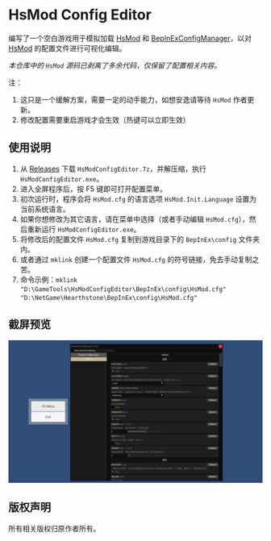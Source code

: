 # HsMod Config Editor

编写了一个空白游戏用于模拟加载 [HsMod] 和 [BepInExConfigManager]，以对 [HsMod] 的配置文件进行可视化编辑。

*本仓库中的 `HsMod` 源码已剥离了多余代码，仅保留了配置相关内容。*

注：

1. 这只是一个缓解方案，需要一定的动手能力，如想安逸请等待 `HsMod` 作者更新。
2. 修改配置需要重启游戏才会生效（热键可以立即生效）

## 使用说明

1. 从 [Releases] 下载 `HsModConfigEditor.7z`，并解压缩，执行 `HsModConfigEditor.exe`。
2. 进入全屏程序后，按 F5 键即可打开配置菜单。
3. 初次运行时，程序会将 `HsMod.cfg` 的语言选项 `HsMod.Init.Language` 设置为当前系统语言。
4. 如果你想修改为其它语言，请在菜单中选择（或者手动编辑 `HsMod.cfg`），然后重新运行 `HsModConfigEditor.exe`。
5. 将修改后的配置文件 `HsMod.cfg` 复制到游戏目录下的 `BepInEx\config` 文件夹内。
6. 或者通过 `mklink` 创建一个配置文件 `HsMod.cfg` 的符号链接，免去手动复制之苦。
7. 命令示例：`mklink "D:\GameTools\HsModConfigEditor\BepInEx\config\HsMod.cfg" "D:\NetGame\Hearthstone\BepInEx\config\HsMod.cfg"`

## 截屏预览

![Preview](https://github.com/abevol/HsModConfigEditor/blob/master/Preview.png?raw=true)

## 版权声明

所有相关版权归原作者所有。

[HsMod]: https://github.com/Pik-4/HsMod
[BepInExConfigManager]: https://github.com/sinai-dev/BepInExConfigManager
[Releases]: https://github.com/abevol/HsModConfigEditor/releases

